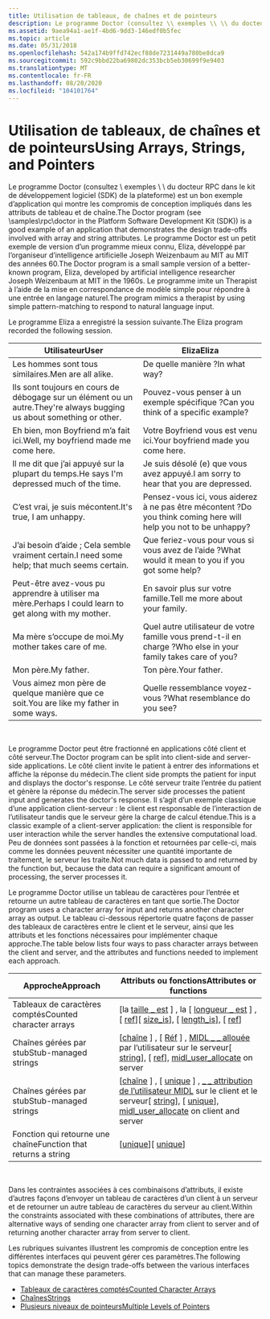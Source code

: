 ```yaml
---
title: Utilisation de tableaux, de chaînes et de pointeurs
description: Le programme Doctor (consultez \\ exemples \\ \\ du docteur RPC dans le kit de développement logiciel (SDK) de la plateforme) est un bon exemple d’application qui montre les compromis de conception impliqués dans les attributs de tableau et de chaîne.
ms.assetid: 9aea94a1-ae1f-4bd6-9dd3-146edf0b5fec
ms.topic: article
ms.date: 05/31/2018
ms.openlocfilehash: 542a174b9ffd742ecf88de7231449a780be8dca9
ms.sourcegitcommit: 592c9bbd22ba69802dc353bcb5eb30699f9e9403
ms.translationtype: MT
ms.contentlocale: fr-FR
ms.lasthandoff: 08/20/2020
ms.locfileid: "104101764"
---
```

# <a name="using-arrays-strings-and-pointers"></a><span data-ttu-id="6f7b0-103">Utilisation de tableaux, de chaînes et de pointeurs</span><span class="sxs-lookup"><span data-stu-id="6f7b0-103">Using Arrays, Strings, and Pointers</span></span>

<span data-ttu-id="6f7b0-104">Le programme Doctor (consultez \\ exemples \\ \\ du docteur RPC dans le kit de développement logiciel (SDK) de la plateforme) est un bon exemple d’application qui montre les compromis de conception impliqués dans les attributs de tableau et de chaîne.</span><span class="sxs-lookup"><span data-stu-id="6f7b0-104">The Doctor program (see \\samples\\rpc\\doctor in the Platform Software Development Kit (SDK)) is a good example of an application that demonstrates the design trade-offs involved with array and string attributes.</span></span> <span data-ttu-id="6f7b0-105">Le programme Doctor est un petit exemple de version d’un programme mieux connu, Eliza, développé par l’organiseur d’intelligence artificielle Joseph Weizenbaum au MIT au MIT des années 60.</span><span class="sxs-lookup"><span data-stu-id="6f7b0-105">The Doctor program is a small sample version of a better-known program, Eliza, developed by artificial intelligence researcher Joseph Weizenbaum at MIT in the 1960s.</span></span> <span data-ttu-id="6f7b0-106">Le programme imite un Therapist à l’aide de la mise en correspondance de modèle simple pour répondre à une entrée en langage naturel.</span><span class="sxs-lookup"><span data-stu-id="6f7b0-106">The program mimics a therapist by using simple pattern-matching to respond to natural language input.</span></span>

<span data-ttu-id="6f7b0-107">Le programme Eliza a enregistré la session suivante.</span><span class="sxs-lookup"><span data-stu-id="6f7b0-107">The Eliza program recorded the following session.</span></span>



| <span data-ttu-id="6f7b0-108">Utilisateur</span><span class="sxs-lookup"><span data-stu-id="6f7b0-108">User</span></span>                                                | <span data-ttu-id="6f7b0-109">Eliza</span><span class="sxs-lookup"><span data-stu-id="6f7b0-109">Eliza</span></span>                                                     |
|-----------------------------------------------------|-----------------------------------------------------------|
| <span data-ttu-id="6f7b0-110">Les hommes sont tous similaires.</span><span class="sxs-lookup"><span data-stu-id="6f7b0-110">Men are all alike.</span></span>                                  | <span data-ttu-id="6f7b0-111">De quelle manière ?</span><span class="sxs-lookup"><span data-stu-id="6f7b0-111">In what way?</span></span>                                              |
| <span data-ttu-id="6f7b0-112">Ils sont toujours en cours de débogage sur un élément ou un autre.</span><span class="sxs-lookup"><span data-stu-id="6f7b0-112">They're always bugging us about something or other.</span></span> | <span data-ttu-id="6f7b0-113">Pouvez-vous penser à un exemple spécifique ?</span><span class="sxs-lookup"><span data-stu-id="6f7b0-113">Can you think of a specific example?</span></span>                      |
| <span data-ttu-id="6f7b0-114">Eh bien, mon Boyfriend m’a fait ici.</span><span class="sxs-lookup"><span data-stu-id="6f7b0-114">Well, my boyfriend made me come here.</span></span>               | <span data-ttu-id="6f7b0-115">Votre Boyfriend vous est venu ici.</span><span class="sxs-lookup"><span data-stu-id="6f7b0-115">Your boyfriend made you come here.</span></span>                        |
| <span data-ttu-id="6f7b0-116">Il me dit que j’ai appuyé sur la plupart du temps.</span><span class="sxs-lookup"><span data-stu-id="6f7b0-116">He says I'm depressed much of the time.</span></span>             | <span data-ttu-id="6f7b0-117">Je suis désolé (e) que vous avez appuyé.</span><span class="sxs-lookup"><span data-stu-id="6f7b0-117">I am sorry to hear that you are depressed.</span></span>                |
| <span data-ttu-id="6f7b0-118">C’est vrai, je suis mécontent.</span><span class="sxs-lookup"><span data-stu-id="6f7b0-118">It's true, I am unhappy.</span></span>                            | <span data-ttu-id="6f7b0-119">Pensez-vous ici, vous aiderez à ne pas être mécontent ?</span><span class="sxs-lookup"><span data-stu-id="6f7b0-119">Do you think coming here will help you not to be unhappy?</span></span> |
| <span data-ttu-id="6f7b0-120">J’ai besoin d’aide ; Cela semble vraiment certain.</span><span class="sxs-lookup"><span data-stu-id="6f7b0-120">I need some help; that much seems certain.</span></span>          | <span data-ttu-id="6f7b0-121">Que feriez-vous pour vous si vous avez de l’aide ?</span><span class="sxs-lookup"><span data-stu-id="6f7b0-121">What would it mean to you if you got some help?</span></span>           |
| <span data-ttu-id="6f7b0-122">Peut-être avez-vous pu apprendre à utiliser ma mère.</span><span class="sxs-lookup"><span data-stu-id="6f7b0-122">Perhaps I could learn to get along with my mother.</span></span>  | <span data-ttu-id="6f7b0-123">En savoir plus sur votre famille.</span><span class="sxs-lookup"><span data-stu-id="6f7b0-123">Tell me more about your family.</span></span>                           |
| <span data-ttu-id="6f7b0-124">Ma mère s’occupe de moi.</span><span class="sxs-lookup"><span data-stu-id="6f7b0-124">My mother takes care of me.</span></span>                         | <span data-ttu-id="6f7b0-125">Quel autre utilisateur de votre famille vous prend-t-il en charge ?</span><span class="sxs-lookup"><span data-stu-id="6f7b0-125">Who else in your family takes care of you?</span></span>                |
| <span data-ttu-id="6f7b0-126">Mon père.</span><span class="sxs-lookup"><span data-stu-id="6f7b0-126">My father.</span></span>                                          | <span data-ttu-id="6f7b0-127">Ton père.</span><span class="sxs-lookup"><span data-stu-id="6f7b0-127">Your father.</span></span>                                              |
| <span data-ttu-id="6f7b0-128">Vous aimez mon père de quelque manière que ce soit.</span><span class="sxs-lookup"><span data-stu-id="6f7b0-128">You are like my father in some ways.</span></span>                | <span data-ttu-id="6f7b0-129">Quelle ressemblance voyez-vous ?</span><span class="sxs-lookup"><span data-stu-id="6f7b0-129">What resemblance do you see?</span></span>                              |



 

<span data-ttu-id="6f7b0-130">Le programme Doctor peut être fractionné en applications côté client et côté serveur.</span><span class="sxs-lookup"><span data-stu-id="6f7b0-130">The Doctor program can be split into client-side and server-side applications.</span></span> <span data-ttu-id="6f7b0-131">Le côté client invite le patient à entrer des informations et affiche la réponse du médecin.</span><span class="sxs-lookup"><span data-stu-id="6f7b0-131">The client side prompts the patient for input and displays the doctor's response.</span></span> <span data-ttu-id="6f7b0-132">Le côté serveur traite l’entrée du patient et génère la réponse du médecin.</span><span class="sxs-lookup"><span data-stu-id="6f7b0-132">The server side processes the patient input and generates the doctor's response.</span></span> <span data-ttu-id="6f7b0-133">Il s’agit d’un exemple classique d’une application client-serveur : le client est responsable de l’interaction de l’utilisateur tandis que le serveur gère la charge de calcul étendue.</span><span class="sxs-lookup"><span data-stu-id="6f7b0-133">This is a classic example of a client-server application: the client is responsible for user interaction while the server handles the extensive computational load.</span></span> <span data-ttu-id="6f7b0-134">Peu de données sont passées à la fonction et retournées par celle-ci, mais comme les données peuvent nécessiter une quantité importante de traitement, le serveur les traite.</span><span class="sxs-lookup"><span data-stu-id="6f7b0-134">Not much data is passed to and returned by the function but, because the data can require a significant amount of processing, the server processes it.</span></span>

<span data-ttu-id="6f7b0-135">Le programme Doctor utilise un tableau de caractères pour l’entrée et retourne un autre tableau de caractères en tant que sortie.</span><span class="sxs-lookup"><span data-stu-id="6f7b0-135">The Doctor program uses a character array for input and returns another character array as output.</span></span> <span data-ttu-id="6f7b0-136">Le tableau ci-dessous répertorie quatre façons de passer des tableaux de caractères entre le client et le serveur, ainsi que les attributs et les fonctions nécessaires pour implémenter chaque approche.</span><span class="sxs-lookup"><span data-stu-id="6f7b0-136">The table below lists four ways to pass character arrays between the client and server, and the attributes and functions needed to implement each approach.</span></span>



| <span data-ttu-id="6f7b0-137">Approche</span><span class="sxs-lookup"><span data-stu-id="6f7b0-137">Approach</span></span>                       | <span data-ttu-id="6f7b0-138">Attributs ou fonctions</span><span class="sxs-lookup"><span data-stu-id="6f7b0-138">Attributes or functions</span></span>                                                                                                        |
|--------------------------------|--------------------------------------------------------------------------------------------------------------------------------|
| <span data-ttu-id="6f7b0-139">Tableaux de caractères comptés</span><span class="sxs-lookup"><span data-stu-id="6f7b0-139">Counted character arrays</span></span>       | <span data-ttu-id="6f7b0-140">\[la [taille \_ est](/windows/desktop/Midl/size-is) \] , la \[ [longueur \_ est](/windows/desktop/Midl/length-is) \] , \[ [ref](/windows/desktop/Midl/ref)\]</span><span class="sxs-lookup"><span data-stu-id="6f7b0-140">\[ [size\_is](/windows/desktop/Midl/size-is)\], \[ [length\_is](/windows/desktop/Midl/length-is)\], \[ [ref](/windows/desktop/Midl/ref)\]</span></span>                                         |
| <span data-ttu-id="6f7b0-141">Chaînes gérées par stub</span><span class="sxs-lookup"><span data-stu-id="6f7b0-141">Stub-managed strings</span></span>           | <span data-ttu-id="6f7b0-142">\[[chaîne](/windows/desktop/Midl/string) \] , \[ [Réf](/windows/desktop/Midl/ref) \] , [MIDL \_ \_ allouée](/windows/desktop/Midl/midl-user-allocate-1) par l’utilisateur sur le serveur</span><span class="sxs-lookup"><span data-stu-id="6f7b0-142">\[ [string](/windows/desktop/Midl/string)\], \[ [ref](/windows/desktop/Midl/ref)\], [midl\_user\_allocate](/windows/desktop/Midl/midl-user-allocate-1) on server</span></span>                  |
| <span data-ttu-id="6f7b0-143">Chaînes gérées par stub</span><span class="sxs-lookup"><span data-stu-id="6f7b0-143">Stub-managed strings</span></span>           | <span data-ttu-id="6f7b0-144">\[[chaîne](/windows/desktop/Midl/string) \] , \[ [unique](/windows/desktop/Midl/unique) \] , [ \_ \_ attribution de l’utilisateur MIDL](/windows/desktop/Midl/midl-user-allocate-1) sur le client et le serveur</span><span class="sxs-lookup"><span data-stu-id="6f7b0-144">\[ [string](/windows/desktop/Midl/string)\], \[ [unique](/windows/desktop/Midl/unique)\], [midl\_user\_allocate](/windows/desktop/Midl/midl-user-allocate-1) on client and server</span></span> |
| <span data-ttu-id="6f7b0-145">Fonction qui retourne une chaîne</span><span class="sxs-lookup"><span data-stu-id="6f7b0-145">Function that returns a string</span></span> | <span data-ttu-id="6f7b0-146">\[[unique](/windows/desktop/Midl/unique)\]</span><span class="sxs-lookup"><span data-stu-id="6f7b0-146">\[ [unique](/windows/desktop/Midl/unique)\]</span></span>                                                                                                     |



 

<span data-ttu-id="6f7b0-147">Dans les contraintes associées à ces combinaisons d’attributs, il existe d’autres façons d’envoyer un tableau de caractères d’un client à un serveur et de retourner un autre tableau de caractères du serveur au client.</span><span class="sxs-lookup"><span data-stu-id="6f7b0-147">Within the constraints associated with these combinations of attributes, there are alternative ways of sending one character array from client to server and of returning another character array from server to client.</span></span>

<span data-ttu-id="6f7b0-148">Les rubriques suivantes illustrent les compromis de conception entre les différentes interfaces qui peuvent gérer ces paramètres.</span><span class="sxs-lookup"><span data-stu-id="6f7b0-148">The following topics demonstrate the design trade-offs between the various interfaces that can manage these parameters.</span></span>

-   [<span data-ttu-id="6f7b0-149">Tableaux de caractères comptés</span><span class="sxs-lookup"><span data-stu-id="6f7b0-149">Counted Character Arrays</span></span>](counted-character-arrays.md)
-   [<span data-ttu-id="6f7b0-150">Chaînes</span><span class="sxs-lookup"><span data-stu-id="6f7b0-150">Strings</span></span>](strings.md)
-   [<span data-ttu-id="6f7b0-151">Plusieurs niveaux de pointeurs</span><span class="sxs-lookup"><span data-stu-id="6f7b0-151">Multiple Levels of Pointers</span></span>](multiple-levels-of-pointers.md)

 

 
